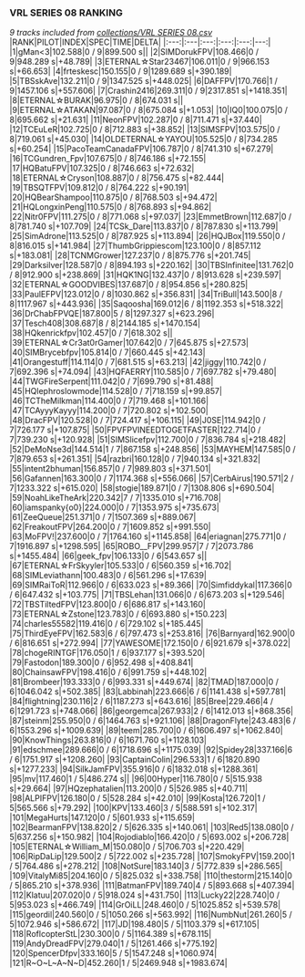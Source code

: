### VRL SERIES 08 RANKING
*9 tracks included from [collections/VRL SERIES 08.csv](/collections/VRL%20SERIES%2008.csv)*
|RANK|PILOT|INDEX|SPEC|TIME|DELTA|
|:---:|:---|:---:|:---:|:---:|---:|
|1|gMan&lt;3|102.588|0 / 9|899.500 s||
|2|SIMDorukFPV|108.466|0 / 9|948.289 s|+48.789|
|3|ETERNAL☆Star23467|106.011|0 / 9|966.153 s|+66.653|
|4|frteskesc|150.155|0 / 9|1289.689 s|+390.189|
|5|TBSskAve|132.211|0 / 9|1347.525 s|+448.025|
|6|DAFFPV|170.766|1 / 9|1457.106 s|+557.606|
|7|Crashin2416|269.311|0 / 9|2317.851 s|+1418.351|
|8|ETERNAL☆BURAK|96.975|0 / 8|674.031 s||
|9|ETERNAL☆ATAKAN|97.087|0 / 8|675.084 s|+1.053|
|10|IQ0|100.075|0 / 8|695.662 s|+21.631|
|11|NeonFPV|102.287|0 / 8|711.471 s|+37.440|
|12|TCEuLeR|102.725|0 / 8|712.883 s|+38.852|
|13|SIMSFPV|103.575|0 / 8|719.061 s|+45.030|
|14|OLDETERNAL☆YAYOU|105.525|0 / 8|734.285 s|+60.254|
|15|PacoTeamCanadaFPV|106.787|0 / 8|741.310 s|+67.279|
|16|TCGundren_Fpv|107.675|0 / 8|746.186 s|+72.155|
|17|HQBatuFPV|107.325|0 / 8|746.663 s|+72.632|
|18|ETERNAL☆Cryson|108.887|0 / 8|756.475 s|+82.444|
|19|TBSQTFPV|109.812|0 / 8|764.222 s|+90.191|
|20|HQBearShampoo|110.875|0 / 8|768.503 s|+94.472|
|21|HQLongxinPeng|110.575|0 / 8|768.893 s|+94.862|
|22|Nitr0FPV|111.275|0 / 8|771.068 s|+97.037|
|23|EmmetBrown|112.687|0 / 8|781.740 s|+107.709|
|24|TCSk_Dare|113.837|0 / 8|787.830 s|+113.799|
|25|SimAdrone|113.525|0 / 8|787.925 s|+113.894|
|26|HQJBox|119.550|0 / 8|816.015 s|+141.984|
|27|ThumbGrippiescom|123.100|0 / 8|857.112 s|+183.081|
|28|TCNMGrower|127.237|0 / 8|875.776 s|+201.745|
|29|Darksilver|128.587|0 / 8|894.193 s|+220.162|
|30|TBSInfinitee|131.762|0 / 8|912.900 s|+238.869|
|31|HQK1NG|132.437|0 / 8|913.628 s|+239.597|
|32|ETERNAL☆GOODVIBES|137.687|0 / 8|954.856 s|+280.825|
|33|PaulEFPV|123.012|0 / 8|1030.862 s|+356.831|
|34|TriBull|143.500|8 / 8|1117.967 s|+443.936|
|35|Saqoosha|169.012|6 / 8|1192.353 s|+518.322|
|36|DrChabFPVQE|187.800|5 / 8|1297.327 s|+623.296|
|37|Tesch408|308.687|8 / 8|2144.185 s|+1470.154|
|38|HQkenrickfpv|102.457|0 / 7|618.302 s||
|39|ETERNAL☆Cr3at0rGamer|107.642|0 / 7|645.875 s|+27.573|
|40|SIMBrycebfpv|105.814|0 / 7|660.445 s|+42.143|
|41|Orangestuff|114.114|0 / 7|681.515 s|+63.213|
|42|jiggy|110.742|0 / 7|692.396 s|+74.094|
|43|HQFAERRY|110.585|0 / 7|697.782 s|+79.480|
|44|TWGFireSerpent|111.042|0 / 7|699.790 s|+81.488|
|45|HQlephroslowmode|114.528|0 / 7|718.159 s|+99.857|
|46|TCTheMilkman|114.400|0 / 7|719.468 s|+101.166|
|47|TCAyyyKayyy|114.200|0 / 7|720.802 s|+102.500|
|48|DracFPV|120.528|0 / 7|724.417 s|+106.115|
|49|J0SE|114.942|0 / 7|726.177 s|+107.875|
|50|FPVFPVINEEDTOGETFASTER|122.714|0 / 7|739.230 s|+120.928|
|51|SIMSlicefpv|112.700|0 / 7|836.784 s|+218.482|
|52|DeMoNse3d|144.514|1 / 7|867.158 s|+248.856|
|53|MAYHEM|147.585|0 / 7|879.653 s|+261.351|
|54|razbri|160.128|0 / 7|940.134 s|+321.832|
|55|intent2bhuman|156.857|0 / 7|989.803 s|+371.501|
|56|Gafannen|163.300|0 / 7|1174.368 s|+556.066|
|57|CerbAirus|190.571|2 / 7|1233.322 s|+615.020|
|58|stogie|189.871|0 / 7|1308.806 s|+690.504|
|59|NoahLikeTheArk|220.342|7 / 7|1335.010 s|+716.708|
|60|iamspanky{o0}|224.000|0 / 7|1353.975 s|+735.673|
|61|ZeeQueue|251.371|0 / 7|1507.369 s|+889.067|
|62|FreakoutFPV|264.200|0 / 7|1609.852 s|+991.550|
|63|MoFPV!|237.600|0 / 7|1764.160 s|+1145.858|
|64|eriagnan|275.771|0 / 7|1916.897 s|+1298.595|
|65|ROBO__FPV|299.957|7 / 7|2073.786 s|+1455.484|
|66|geek_fpv|106.133|0 / 6|543.657 s||
|67|ETERNAL☆FrSkyyler|105.533|0 / 6|560.359 s|+16.702|
|68|SIMLeviathann|100.483|0 / 6|561.296 s|+17.639|
|69|SIMRaiToR|112.966|0 / 6|633.023 s|+89.366|
|70|Simfiddykal|117.366|0 / 6|647.432 s|+103.775|
|71|TBSLehan|131.066|0 / 6|673.203 s|+129.546|
|72|TBSTiltedFPV|123.800|0 / 6|686.817 s|+143.160|
|73|ETERNAL☆Zstone|123.783|0 / 6|693.880 s|+150.223|
|74|charles55582|119.416|0 / 6|729.102 s|+185.445|
|75|ThirdEyeFPV|162.583|6 / 6|797.473 s|+253.816|
|76|Barnyard|162.900|0 / 6|816.651 s|+272.994|
|77|YAWESOME|172.150|0 / 6|921.679 s|+378.022|
|78|chogeRINTGF|176.050|1 / 6|937.177 s|+393.520|
|79|Fastodon|189.300|0 / 6|952.498 s|+408.841|
|80|ChainsawFPV|198.416|0 / 6|991.759 s|+448.102|
|81|Brombeer|193.333|0 / 6|993.331 s|+449.674|
|82|TMAD|187.000|0 / 6|1046.042 s|+502.385|
|83|Labbinah|223.666|6 / 6|1141.438 s|+597.781|
|84|flightning|230.116|2 / 6|1187.273 s|+643.616|
|85|Bree|229.466|4 / 6|1291.723 s|+748.066|
|86|georgemca|267.933|2 / 6|1412.013 s|+868.356|
|87|steinm|255.950|0 / 6|1464.763 s|+921.106|
|88|DragonFlyte|243.483|6 / 6|1553.296 s|+1009.639|
|89|teem|285.700|0 / 6|1606.497 s|+1062.840|
|90|KnowThings|263.816|0 / 6|1671.760 s|+1128.103|
|91|edschmee|289.666|0 / 6|1718.696 s|+1175.039|
|92|Spidey28|337.166|6 / 6|1751.917 s|+1208.260|
|93|CaptainColin|296.533|1 / 6|1820.890 s|+1277.233|
|94|SilkJamFPV|355.916|0 / 6|1832.018 s|+1288.361|
|95|mv|117.460|1 / 5|486.274 s||
|96|00Hyper|116.780|0 / 5|515.938 s|+29.664|
|97|HQzephatalien|113.200|0 / 5|526.985 s|+40.711|
|98|ALPIFPV|126.180|0 / 5|528.284 s|+42.010|
|99|Kosta|126.720|1 / 5|565.566 s|+79.292|
|100|KPV|133.460|3 / 5|588.591 s|+102.317|
|101|MegaHurts|147.120|0 / 5|601.933 s|+115.659|
|102|BearmanFPV|138.820|2 / 5|626.335 s|+140.061|
|103|Red5|138.080|0 / 5|637.256 s|+150.982|
|104|Rojodiablo|166.420|0 / 5|693.002 s|+206.728|
|105|ETERNAL☆William_M|150.080|0 / 5|706.703 s|+220.429|
|106|RipDaLip|129.500|2 / 5|722.002 s|+235.728|
|107|SmokyFPV|159.200|1 / 5|764.486 s|+278.212|
|108|NotSure|183.140|3 / 5|772.839 s|+286.565|
|109|VitalyMi85|204.160|0 / 5|825.032 s|+338.758|
|110|thestorm|215.140|0 / 5|865.210 s|+378.936|
|111|BatmanFPV|189.740|4 / 5|893.668 s|+407.394|
|112|Klatuu|207.020|0 / 5|918.024 s|+431.750|
|113|Lucky22|228.740|0 / 5|953.023 s|+466.749|
|114|GrOiLL|248.460|0 / 5|1025.852 s|+539.578|
|115|geordil|240.560|0 / 5|1050.266 s|+563.992|
|116|NumbNut|261.260|5 / 5|1072.946 s|+586.672|
|117|JD|198.480|5 / 5|1103.379 s|+617.105|
|118|RoflcopterStL|230.300|0 / 5|1164.389 s|+678.115|
|119|AndyDreadFPV|279.040|1 / 5|1261.466 s|+775.192|
|120|SpencerDfpv|333.160|5 / 5|1547.248 s|+1060.974|
|121|R~O~L~A~N~D|452.260|1 / 5|2469.948 s|+1983.674|
